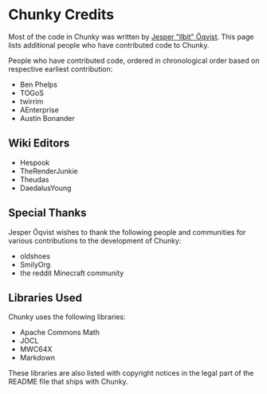 Chunky Credits
==============

Most of the code in Chunky was written by [Jesper "llbit" &Ouml;qvist][1]. This
page lists additional people who have contributed code to Chunky.

People who have contributed code, ordered in chronological order based on
respective earliest contribution:

* Ben Phelps
* TOGoS
* twirrim
* AEnterprise
* Austin Bonander

Wiki Editors
------------

* Hespook
* TheRenderJunkie
* Theudas
* DaedalusYoung

Special Thanks
--------------

Jesper &Ouml;qvist wishes to thank the following people and communities for
various contributions to the development of Chunky:

* oldshoes
* SmilyOrg
* the reddit Minecraft community

Libraries Used
--------------

Chunky uses the following libraries:

* Apache Commons Math
* JOCL
* MWC64X
* Markdown

These libraries are also listed with copyright notices in the legal part of the
README file that ships with Chunky.

[1]: http://llbit.se
